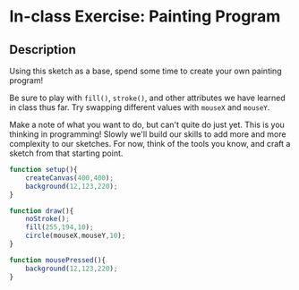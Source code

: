 # In-class Exercise: Painting Program

## Description

Using this sketch as a base, spend some time to create your own painting program!

Be sure to play with `fill()`, `stroke()`, and other attributes we have learned in class thus far. Try swapping different values with `mouseX` and `mouseY`.

Make a note of what you want to do, but can't quite do just yet. This is you thinking in programming! Slowly we'll build our skills to add more and more complexity to our sketches. For now, think of the tools you know, and craft a sketch from that starting point.

<script src="/assets/sketches/p5.js"></script>
<script src="/assets/sketches/code_02/code_02_07.js"></script>

```js
function setup(){
    createCanvas(400,400);
    background(12,123,220);
}

function draw(){
    noStroke();
    fill(255,194,10);
    circle(mouseX,mouseY,10);
}

function mousePressed(){
    background(12,123,220);
}
```

<div id="07"></div>